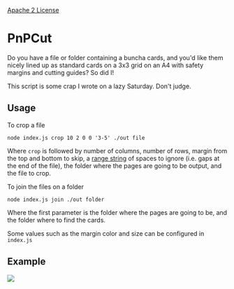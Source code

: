 [Apache 2 License](./LICENSE)

# PnPCut

Do you have a file or folder containing a buncha cards, and you'd like them nicely lined up as standard cards on a 3x3 grid on an A4 with safety margins and cutting guides? So did I!

This script is some crap I wrote on a lazy Saturday. Don't judge.

## Usage

To crop a file

```
node index.js crop 10 2 0 0 '3-5' ./out file
```

Where `crop` is followed by number of columns, number of rows, margin from the top and bottom to skip, a [range string](https://github.com/euank/node-parse-numeric-range) of spaces to ignore (i.e. gaps at the end of the file), the folder where the pages are going to be output, and the file to crop.

To join the files on a folder

```
node index.js join ./out folder
```

Where the first parameter is the folder where the pages are going to be, and the folder where to find the cards.

Some values such as the margin color and size can be configured in `index.js`

## Example

![](https://i.imgur.com/cGii4rn.png)
